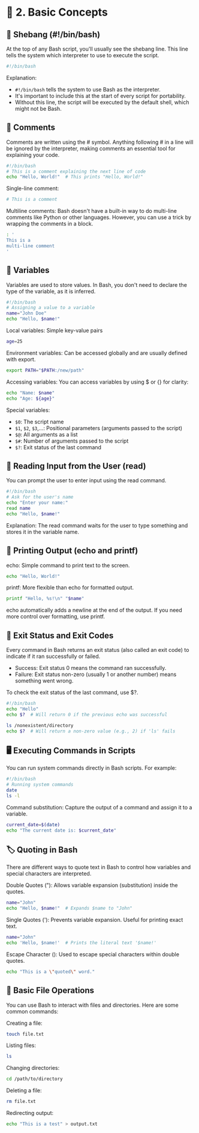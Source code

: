 # 🧱 2. Basic Concepts

## 🐚 Shebang (#!/bin/bash)
At the top of any Bash script, you'll usually see the shebang line. This line tells the system which interpreter to use to execute the script.

```bash
#!/bin/bash
```

Explanation:

- `#!/bin/bash` tells the system to use Bash as the interpreter.
- It's important to include this at the start of every script for portability.
- Without this line, the script will be executed by the default shell, which might not be Bash.

## 📝 Comments
Comments are written using the # symbol. Anything following # in a line will be ignored by the interpreter, making comments an essential tool for explaining your code.

```bash
#!/bin/bash
# This is a comment explaining the next line of code
echo "Hello, World!"  # This prints "Hello, World!"
```

Single-line comment:

```bash
# This is a comment
```

Multiline comments: Bash doesn't have a built-in way to do multi-line comments like Python or other languages. However, you can use a trick by wrapping the comments in a block.

```bash
: ' 
This is a 
multi-line comment 
'
```

## 🧳 Variables
Variables are used to store values. In Bash, you don't need to declare the type of the variable, as it is inferred.

```bash
#!/bin/bash
# Assigning a value to a variable
name="John Doe"
echo "Hello, $name!"
```

Local variables: Simple key-value pairs

```bash
age=25
```

Environment variables: Can be accessed globally and are usually defined with export.

```bash
export PATH="$PATH:/new/path"
```

Accessing variables: You can access variables by using $ or {} for clarity:

```bash
echo "Name: $name"
echo "Age: ${age}"
```

Special variables:

- `$0`: The script name
- `$1`, `$2`, `$3`,...: Positional parameters (arguments passed to the script)
- `$@`: All arguments as a list
- `$#`: Number of arguments passed to the script
- `$?`: Exit status of the last command

## 📝 Reading Input from the User (read)
You can prompt the user to enter input using the read command.

```bash
#!/bin/bash
# Ask for the user's name
echo "Enter your name:"
read name
echo "Hello, $name!"
```

Explanation: The read command waits for the user to type something and stores it in the variable name.

## 💬 Printing Output (echo and printf)
echo: Simple command to print text to the screen.

```bash
echo "Hello, World!"
```

printf: More flexible than echo for formatted output.

```bash
printf "Hello, %s!\n" "$name"
```

echo automatically adds a newline at the end of the output. If you need more control over formatting, use printf.

## 🎯 Exit Status and Exit Codes
Every command in Bash returns an exit status (also called an exit code) to indicate if it ran successfully or failed.

- Success: Exit status 0 means the command ran successfully.
- Failure: Exit status non-zero (usually 1 or another number) means something went wrong.

To check the exit status of the last command, use $?.

```bash
#!/bin/bash
echo "Hello"
echo $?  # Will return 0 if the previous echo was successful

ls /nonexistent/directory
echo $?  # Will return a non-zero value (e.g., 2) if 'ls' fails
```

## 🖥️ Executing Commands in Scripts
You can run system commands directly in Bash scripts. For example:

```bash
#!/bin/bash
# Running system commands
date
ls -l
```

Command substitution: Capture the output of a command and assign it to a variable.

```bash
current_date=$(date)
echo "The current date is: $current_date"
```

## 🏷️ Quoting in Bash
There are different ways to quote text in Bash to control how variables and special characters are interpreted.

Double Quotes ("): Allows variable expansion (substitution) inside the quotes.

```bash
name="John"
echo "Hello, $name!"  # Expands $name to "John"
```

Single Quotes ('): Prevents variable expansion. Useful for printing exact text.

```bash
name="John"
echo 'Hello, $name!'  # Prints the literal text '$name!'
```

Escape Character (\): Used to escape special characters within double quotes.

```bash
echo "This is a \"quoted\" word."
```

## 🧰 Basic File Operations
You can use Bash to interact with files and directories. Here are some common commands:

Creating a file:

```bash
touch file.txt
```

Listing files:

```bash
ls
```

Changing directories:

```bash
cd /path/to/directory
```

Deleting a file:

```bash
rm file.txt
```

Redirecting output:

```bash
echo "This is a test" > output.txt
```
